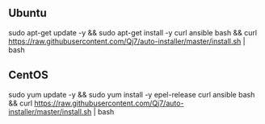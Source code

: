 ## Ubuntu
sudo apt-get update -y && sudo apt-get install -y curl ansible bash && curl https://raw.githubusercontent.com/Qj7/auto-installer/master/install.sh | bash

## CentOS
sudo yum update -y && sudo yum install -y epel-release curl ansible bash && curl https://raw.githubusercontent.com/Qj7/auto-installer/master/install.sh | bash
